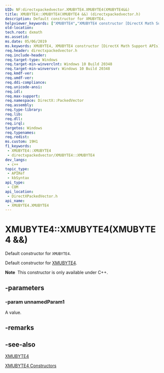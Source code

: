 ```yaml
---
UID: NF:directxpackedvector.XMUBYTE4.XMUBYTE4(XMUBYTE4&&)
title: XMUBYTE4::XMUBYTE4(XMUBYTE4 &&) (directxpackedvector.h)
description: Default constructor for XMUBYTE4.
helpviewer_keywords: ["XMUBYTE4","XMUBYTE4 constructor [DirectX Math Support APIs]","XMUBYTE4 constructor [DirectX Math Support APIs]","XMUBYTE4 structure","XMUBYTE4 structure [DirectX Math Support APIs]","XMUBYTE4 constructor","XMUBYTE4.XMUBYTE4","XMUBYTE4.XMUBYTE4()","XMUBYTE4.XMUBYTE4(XMUBYTE4 &&)","XMUBYTE4::XMUBYTE4","XMUBYTE4::XMUBYTE4(XMUBYTE4 &&)","dxmath.xmubyte4_ctor_1"]
old-location: 
tech.root: dxmath
ms.assetid: 
ms.date: 05/06/2019
ms.keywords: XMUBYTE4, XMUBYTE4 constructor [DirectX Math Support APIs], XMUBYTE4 constructor [DirectX Math Support APIs],XMUBYTE4 structure, XMUBYTE4 structure [DirectX Math Support APIs],XMUBYTE4 constructor, XMUBYTE4.XMUBYTE4, XMUBYTE4.XMUBYTE4(), XMUBYTE4.XMUBYTE4(XMUBYTE4 &&), XMUBYTE4::XMUBYTE4, XMUBYTE4::XMUBYTE4(XMUBYTE4 &&), dxmath.xmubyte4_ctor_1
req.header: directxpackedvector.h
req.include-header: 
req.target-type: Windows
req.target-min-winverclnt: Windows 10 Build 20348
req.target-min-winversvr: Windows 10 Build 20348
req.kmdf-ver: 
req.umdf-ver: 
req.ddi-compliance: 
req.unicode-ansi: 
req.idl: 
req.max-support: 
req.namespace: DirectX::PackedVector
req.assembly: 
req.type-library: 
req.lib: 
req.dll: 
req.irql: 
targetos: Windows
req.typenames: 
req.redist: 
ms.custom: 19H1
f1_keywords:
 - XMUBYTE4::XMUBYTE4
 - directxpackedvector/XMUBYTE4::XMUBYTE4
dev_langs:
 - c++
topic_type:
 - APIRef
 - kbSyntax
api_type:
 - COM
api_location:
 - DirectXPackedVector.h
api_name:
 - XMUBYTE4.XMUBYTE4
---
```


# XMUBYTE4::XMUBYTE4(XMUBYTE4 &&)

Default constructor for <code>XMUBYTE4</code>.

Default constructor for <a href="/windows/desktop/api/directxpackedvector/ns-directxpackedvector-xmubyte4">XMUBYTE4</a>.

<div class="alert"><b>Note</b>  This constructor is only available under C++.</div>


## -parameters

### -param unnamedParam1

A value.

## -remarks

## -see-also

<a href="/windows/desktop/api/directxpackedvector/ns-directxpackedvector-xmubyte4">XMUBYTE4</a>

<a href="/windows/desktop/dxmath/xmubyte4-ctor">XMUBYTE4 Constructors</a>
